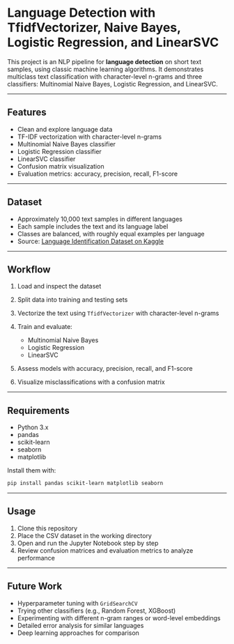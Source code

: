 # Language Detection with TfidfVectorizer, Naive Bayes, Logistic Regression, and LinearSVC

This project is an NLP pipeline for **language detection** on short text samples, using classic machine learning algorithms. It demonstrates multiclass text classification with character-level n-grams and three classifiers: Multinomial Naive Bayes, Logistic Regression, and LinearSVC.

---

## Features

* Clean and explore language data
* TF-IDF vectorization with character-level n-grams
* Multinomial Naive Bayes classifier
* Logistic Regression classifier
* LinearSVC classifier
* Confusion matrix visualization
* Evaluation metrics: accuracy, precision, recall, F1-score

---

## Dataset

* Approximately 10,000 text samples in different languages
* Each sample includes the text and its language label
* Classes are balanced, with roughly equal examples per language
* Source: [Language Identification Dataset on Kaggle](https://www.kaggle.com/datasets/zarajamshaid/language-identification-datasst)

---

## Workflow

1. Load and inspect the dataset
2. Split data into training and testing sets
3. Vectorize the text using `TfidfVectorizer` with character-level n-grams
4. Train and evaluate:

   * Multinomial Naive Bayes
   * Logistic Regression
   * LinearSVC
5. Assess models with accuracy, precision, recall, and F1-score
6. Visualize misclassifications with a confusion matrix

---

## Requirements

* Python 3.x
* pandas
* scikit-learn
* seaborn
* matplotlib

Install them with:

```bash
pip install pandas scikit-learn matplotlib seaborn
```

---

## Usage

1. Clone this repository
2. Place the CSV dataset in the working directory
3. Open and run the Jupyter Notebook step by step
4. Review confusion matrices and evaluation metrics to analyze performance

---

## Future Work

* Hyperparameter tuning with `GridSearchCV`
* Trying other classifiers (e.g., Random Forest, XGBoost)
* Experimenting with different n-gram ranges or word-level embeddings
* Detailed error analysis for similar languages
* Deep learning approaches for comparison

